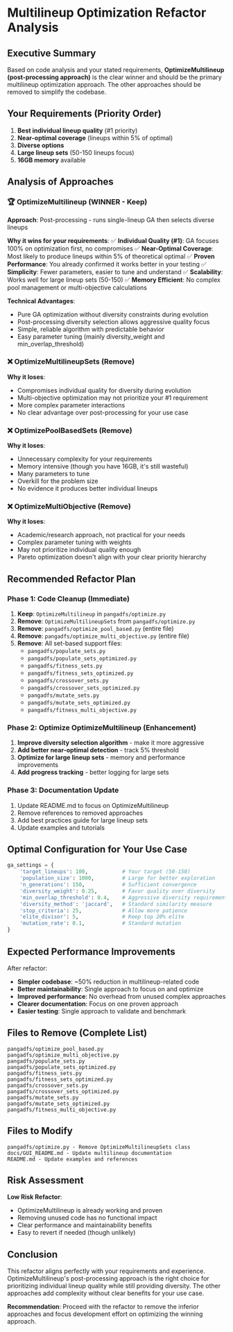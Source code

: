 # Multilineup Optimization Refactor Analysis

## Executive Summary

Based on code analysis and your stated requirements, **OptimizeMultilineup (post-processing approach)** is the clear winner and should be the primary multilineup optimization approach. The other approaches should be removed to simplify the codebase.

## Your Requirements (Priority Order)
1. **Best individual lineup quality** (#1 priority)
2. **Near-optimal coverage** (lineups within 5% of optimal)
3. **Diverse options** 
4. **Large lineup sets** (50-150 lineups focus)
5. **16GB memory** available

## Analysis of Approaches

### 🏆 OptimizeMultilineup (WINNER - Keep)
**Approach**: Post-processing - runs single-lineup GA then selects diverse lineups

**Why it wins for your requirements**:
✅ **Individual Quality (#1)**: GA focuses 100% on optimization first, no compromises
✅ **Near-Optimal Coverage**: Most likely to produce lineups within 5% of theoretical optimal
✅ **Proven Performance**: You already confirmed it works better in your testing
✅ **Simplicity**: Fewer parameters, easier to tune and understand
✅ **Scalability**: Works well for large lineup sets (50-150)
✅ **Memory Efficient**: No complex pool management or multi-objective calculations

**Technical Advantages**:
- Pure GA optimization without diversity constraints during evolution
- Post-processing diversity selection allows aggressive quality focus
- Simple, reliable algorithm with predictable behavior
- Easy parameter tuning (mainly diversity_weight and min_overlap_threshold)

### ❌ OptimizeMultilineupSets (Remove)
**Why it loses**:
- Compromises individual quality for diversity during evolution
- Multi-objective optimization may not prioritize your #1 requirement
- More complex parameter interactions
- No clear advantage over post-processing for your use case

### ❌ OptimizePoolBasedSets (Remove)
**Why it loses**:
- Unnecessary complexity for your requirements
- Memory intensive (though you have 16GB, it's still wasteful)
- Many parameters to tune
- Overkill for the problem size
- No evidence it produces better individual lineups

### ❌ OptimizeMultiObjective (Remove)
**Why it loses**:
- Academic/research approach, not practical for your needs
- Complex parameter tuning with weights
- May not prioritize individual quality enough
- Pareto optimization doesn't align with your clear priority hierarchy

## Recommended Refactor Plan

### Phase 1: Code Cleanup (Immediate)
1. **Keep**: `OptimizeMultilineup` in `pangadfs/optimize.py`
2. **Remove**: `OptimizeMultilineupSets` from `pangadfs/optimize.py`
3. **Remove**: `pangadfs/optimize_pool_based.py` (entire file)
4. **Remove**: `pangadfs/optimize_multi_objective.py` (entire file)
5. **Remove**: All set-based support files:
   - `pangadfs/populate_sets.py`
   - `pangadfs/populate_sets_optimized.py` 
   - `pangadfs/fitness_sets.py`
   - `pangadfs/fitness_sets_optimized.py`
   - `pangadfs/crossover_sets.py`
   - `pangadfs/crossover_sets_optimized.py`
   - `pangadfs/mutate_sets.py`
   - `pangadfs/mutate_sets_optimized.py`
   - `pangadfs/fitness_multi_objective.py`

### Phase 2: Optimize OptimizeMultilineup (Enhancement)
1. **Improve diversity selection algorithm** - make it more aggressive
2. **Add better near-optimal detection** - track 5% threshold
3. **Optimize for large lineup sets** - memory and performance improvements
4. **Add progress tracking** - better logging for large sets

### Phase 3: Documentation Update
1. Update README.md to focus on OptimizeMultilineup
2. Remove references to removed approaches
3. Add best practices guide for large lineup sets
4. Update examples and tutorials

## Optimal Configuration for Your Use Case

```python
ga_settings = {
    'target_lineups': 100,           # Your target (50-150)
    'population_size': 1000,         # Large for better exploration
    'n_generations': 150,            # Sufficient convergence
    'diversity_weight': 0.25,        # Favor quality over diversity
    'min_overlap_threshold': 0.4,    # Aggressive diversity requirement
    'diversity_method': 'jaccard',   # Standard similarity measure
    'stop_criteria': 25,             # Allow more patience
    'elite_divisor': 5,              # Keep top 20% elite
    'mutation_rate': 0.1,            # Standard mutation
}
```

## Expected Performance Improvements

After refactor:
- **Simpler codebase**: ~50% reduction in multilineup-related code
- **Better maintainability**: Single approach to focus on and optimize
- **Improved performance**: No overhead from unused complex approaches
- **Clearer documentation**: Focus on one proven approach
- **Easier testing**: Single approach to validate and benchmark

## Files to Remove (Complete List)

```
pangadfs/optimize_pool_based.py
pangadfs/optimize_multi_objective.py
pangadfs/populate_sets.py
pangadfs/populate_sets_optimized.py
pangadfs/fitness_sets.py
pangadfs/fitness_sets_optimized.py
pangadfs/crossover_sets.py
pangadfs/crossover_sets_optimized.py
pangadfs/mutate_sets.py
pangadfs/mutate_sets_optimized.py
pangadfs/fitness_multi_objective.py
```

## Files to Modify

```
pangadfs/optimize.py - Remove OptimizeMultilineupSets class
docs/GUI_README.md - Update multilineup documentation
README.md - Update examples and references
```

## Risk Assessment

**Low Risk Refactor**:
- OptimizeMultilineup is already working and proven
- Removing unused code has no functional impact
- Clear performance and maintainability benefits
- Easy to revert if needed (though unlikely)

## Conclusion

This refactor aligns perfectly with your requirements and experience. OptimizeMultilineup's post-processing approach is the right choice for prioritizing individual lineup quality while still providing diversity. The other approaches add complexity without clear benefits for your use case.

**Recommendation**: Proceed with the refactor to remove the inferior approaches and focus development effort on optimizing the winning approach.
